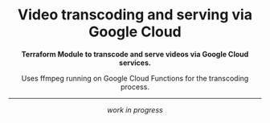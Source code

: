 <h1 align="center">Video transcoding and serving via Google Cloud</h1>

<div align="center">
  <p><strong>Terraform Module to transcode and serve videos via Google Cloud services.</strong></p>

  <p>Uses ffmpeg running on Google Cloud Functions for the transcoding process.</p>

  <hr>

  <p><em>work in progress</em></p>
</div>
